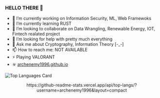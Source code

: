 ### HELLO THERE 👋

<!--
**archenemy1996/archenemy1996** is a ✨ _special_ ✨ repository because its `README.md` (this file) appears on your GitHub profile.

Here are some ideas to get you started:

-->

- 🔭 I’m currently working on Information Security, ML, Web Framewoks
- 🌱 I’m currently learning RUST 
- 👯 I’m looking to collaborate on Data Wrangling, Renewable Energy, IOT, Fintech realated project
- 🤔 I’m looking for help with pretty much everything
- 💬 Ask me about Cryptography, Information Theory [-_-]
- 📫 How to reach me: NOT AVAILABLE
- ⚡ Playing VALORANT
- ☣️ [archenemy1996.github.io](https://archenemy1996.github.io/)



<!--
![Github stats](https://github-readme-stats.vercel.app/api?username=archenemy1996&theme=highcontrast&show_icons=true&count_private=true)

-->

![Top Languages Card](https://github-readme-stats.vercel.app/api/top-langs/?username=archenemy1996&layout=compact)


<p style="text-align:center"> https://github-readme-stats.vercel.app/api/top-langs/?username=archenemy1996&layout=compact
 </p>
